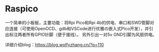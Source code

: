 # Raspico

一个简单的小板板，主要功能：将Rpi Pico和Rpi 4b的供电、串口和SWD管脚对应连接（可使用OpenOCD、gdb和VSCode进行优雅の嵌入式Pico开发），并引出标注两者所有GPIO针脚（便于接线）。
另外引出一对5v GND引脚为风扇供电。  

详细介绍blog：https://blog.wolfyzhang.cn/?p=110
